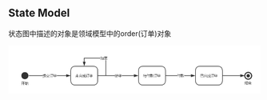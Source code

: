 ## State Model

状态图中描述的对象是领域模型中的order(订单)对象

![](https://github.com/early-month-subsidy/dashboard/blob/gh-pages/assets/images/state-model.png?raw=true)